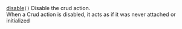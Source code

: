 <tr>
	<td><a href="{{site.api_url}}/class-CrudAction.html#_disable">disable</a><code>()</code></td>
	<td>
		Disable the crud action.
		<br />
		When a Crud action is disabled, it acts as if it was never attached or initialized
	</td>
</tr>
